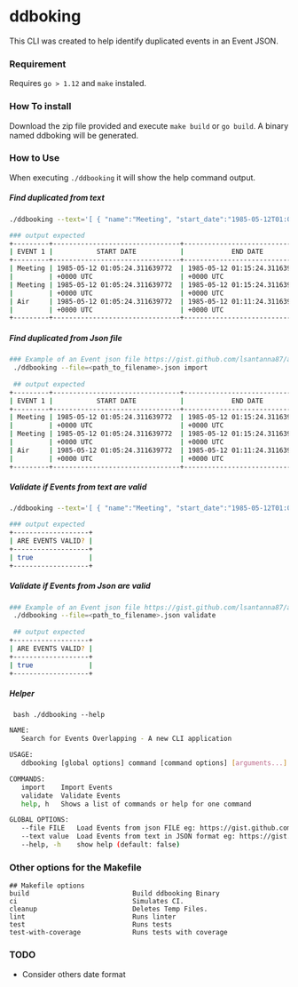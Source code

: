 # ddboking
This CLI was created to help identify duplicated events in an Event JSON.

### Requirement
Requires ```go > 1.12``` and ``` make ``` instaled. 

### How To install
Download the zip file provided and execute ```make build``` or ```go build```. A binary named ddboking will be generated.

### How to Use
When executing ```./ddbooking``` it will show the help command output.

##### Find duplicated from text 
```bash 
./ddbooking --text='[ { "name":"Meeting", "start_date":"1985-05-12T01:05:24.311639772Z", "end_date":"1985-05-12T01:15:24.311639772Z" }, { "name":"Ocean", "start_date":"1985-05-12T01:08:24.311639772Z", "end_date":"1985-05-12T01:10:24.311639772Z" },{ "name":"Air", "start_date":"1985-05-12T01:05:24.311639772Z", "end_date":"1985-05-12T01:11:24.311639772Z" }]' import

### output expected
+---------+--------------------------------+--------------------------------+---------+--------------------------------+--------------------------------+
| EVENT 1 |           START DATE           |            END DATE            | EVENT 2 |           START DATE           |            END DATE            |
+---------+--------------------------------+--------------------------------+---------+--------------------------------+--------------------------------+
| Meeting | 1985-05-12 01:05:24.311639772  | 1985-05-12 01:15:24.311639772  | Air     | 1985-05-12 01:05:24.311639772  | 1985-05-12 01:11:24.311639772  |
|         | +0000 UTC                      | +0000 UTC                      |         | +0000 UTC                      | +0000 UTC                      |
| Meeting | 1985-05-12 01:05:24.311639772  | 1985-05-12 01:15:24.311639772  | Ocean   | 1985-05-12 01:08:24.311639772  | 1985-05-12 01:10:24.311639772  |
|         | +0000 UTC                      | +0000 UTC                      |         | +0000 UTC                      | +0000 UTC                      |
| Air     | 1985-05-12 01:05:24.311639772  | 1985-05-12 01:11:24.311639772  | Ocean   | 1985-05-12 01:08:24.311639772  | 1985-05-12 01:10:24.311639772  |
|         | +0000 UTC                      | +0000 UTC                      |         | +0000 UTC                      | +0000 UTC                      |
+---------+--------------------------------+--------------------------------+---------+--------------------------------+--------------------------------+


```

##### Find duplicated from Json file
```bash 
### Example of an Event json file https://gist.github.com/lsantanna87/a7acf127f138cbc487adcd361a674500
 ./ddbooking --file=<path_to_filename>.json import
 
 ## output expected
+---------+--------------------------------+--------------------------------+---------+--------------------------------+--------------------------------+
| EVENT 1 |           START DATE           |            END DATE            | EVENT 2 |           START DATE           |            END DATE            |
+---------+--------------------------------+--------------------------------+---------+--------------------------------+--------------------------------+
| Meeting | 1985-05-12 01:05:24.311639772  | 1985-05-12 01:15:24.311639772  | Air     | 1985-05-12 01:05:24.311639772  | 1985-05-12 01:11:24.311639772  |
|         | +0000 UTC                      | +0000 UTC                      |         | +0000 UTC                      | +0000 UTC                      |
| Meeting | 1985-05-12 01:05:24.311639772  | 1985-05-12 01:15:24.311639772  | Ocean   | 1985-05-12 01:08:24.311639772  | 1985-05-12 01:10:24.311639772  |
|         | +0000 UTC                      | +0000 UTC                      |         | +0000 UTC                      | +0000 UTC                      |
| Air     | 1985-05-12 01:05:24.311639772  | 1985-05-12 01:11:24.311639772  | Ocean   | 1985-05-12 01:08:24.311639772  | 1985-05-12 01:10:24.311639772  |
|         | +0000 UTC                      | +0000 UTC                      |         | +0000 UTC                      | +0000 UTC                      |
+---------+--------------------------------+--------------------------------+---------+--------------------------------+--------------------------------+

```
##### Validate if Events from text are valid
```bash 
./ddbooking --text='[ { "name":"Meeting", "start_date":"1985-05-12T01:05:24.311639772Z", "end_date":"1985-05-12T01:15:24.311639772Z" }, { "name":"Ocean", "start_date":"1985-05-12T01:08:24.311639772Z", "end_date":"1985-05-12T01:10:24.311639772Z" },{ "name":"Air", "start_date":"1985-05-12T01:05:24.311639772Z", "end_date":"1985-05-12T01:11:24.311639772Z" }]' validate

### output expected
+-------------------+
| ARE EVENTS VALID? |
+-------------------+
| true              |
+-------------------+
```

##### Validate if Events from Json are valid
```bash 
### Example of an Event json file https://gist.github.com/lsantanna87/a7acf127f138cbc487adcd361a674500
 ./ddbooking --file=<path_to_filename>.json validate
 
 ## output expected
+-------------------+
| ARE EVENTS VALID? |
+-------------------+
| true              |
+-------------------+
```

##### Helper 
``` bash ./ddbooking --help```
```bash
NAME:
   Search for Events Overlapping - A new CLI application

USAGE:
   ddbooking [global options] command [command options] [arguments...]

COMMANDS:
   import    Import Events
   validate  Validate Events
   help, h   Shows a list of commands or help for one command

GLOBAL OPTIONS:
   --file FILE   Load Events from json FILE eg: https://gist.github.com/lsantanna87/a7acf127f138cbc487adcd361a674500
   --text value  Load Events from text in JSON format eg: https://gist.github.com/lsantanna87/5aeb75a0e9affc2eb0cfc8f087acb4da
   --help, -h    show help (default: false)
```

### Other options for the Makefile
```make 
## Makefile options 
build                          Build ddbooking Binary
ci                             Simulates CI.
cleanup                        Deletes Temp Files.
lint                           Runs linter
test                           Runs tests
test-with-coverage             Runs tests with coverage
```

### TODO
* Consider others date format

